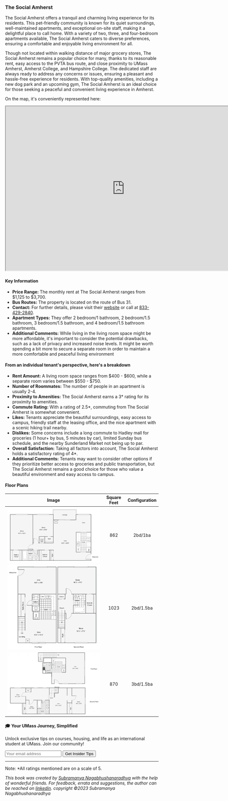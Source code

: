 ### The Social Amherst
The Social Amherst offers a tranquil and charming living experience for its residents. This pet-friendly community is known for its quiet surroundings, well-maintained apartments, and exceptional on-site staff, making it a delightful place to call home. With a variety of two, three, and four-bedroom apartments available, The Social Amherst caters to diverse preferences, ensuring a comfortable and enjoyable living environment for all.

Though not located within walking distance of major grocery stores, The Social Amherst remains a popular choice for many, thanks to its reasonable rent, easy access to the PVTA bus route, and close proximity to UMass Amherst, Amherst College, and Hampshire College. The dedicated staff are always ready to address any concerns or issues, ensuring a pleasant and hassle-free experience for residents. With top-quality amenities, including a new dog park and an upcoming gym, The Social Amherst is an ideal choice for those seeking a peaceful and convenient living experience in Amherst.

On the map, it's conveniently represented here:
<div class="responsive-container">
    <iframe src="https://www.google.com/maps/d/embed?mid=1WGcUcz4J_MJniWcqP_F8GpFdlwRgV78&ehbc=2E312F" width="780" height="540"></iframe>
</div>

#### Key Information
- **Price Range:** The monthly rent at The Social Amherst ranges from $1,125 to $3,700.
- **Bus Routes:** The property is located on the route of Bus 31.
- **Contact:** For further details, please visit their [website](https://www.thesocialamherst.com) or call at [833-429-2840](tel:833-429-2840).
- **Apartment Types:** They offer 2 bedroom/1 bathroom, 2 bedroom/1.5 bathroom, 3 bedroom/1.5 bathroom, and 4 bedroom/1.5 bathroom apartments.
- **Additional Comments:** While living in the living room space might be more affordable, it's important to consider the potential drawbacks, such as a lack of privacy and increased noise levels. It might be worth spending a bit more to secure a separate room in order to maintain a more comfortable and peaceful living environment

#### From an individual tenant's perspective, here's a breakdown
- **Rent Amount:** A living room space ranges from $400 - $600, while a separate room varies between $550 - $750.
- **Number of Roommates:** The number of people in an apartment is usually 2-4.
- **Proximity to Amenities:** The Social Amherst earns a 3* rating for its proximity to amenities.
- **Commute Rating:** With a rating of 2.5*, commuting from The Social Amherst is somewhat convenient.
- **Likes:** Tenants appreciate the beautiful surroundings, easy access to campus, friendly staff at the leasing office, and the nice apartment with a scenic hiking trail nearby.
- **Dislikes:** Some concerns include a long commute to Hadley mall for groceries (1 hour+ by bus, 5 minutes by car), limited Sunday bus schedule, and the nearby Sunderland Market not being up to par.
- **Overall Satisfaction:** Taking all factors into account, The Social Amherst holds a satisfactory rating of 4*.
- **Additional Comments:** Tenants may want to consider other options if they prioritize better access to groceries and public transportation, but The Social Amherst remains a good choice for those who value a beautiful environment and easy access to campus.

#### Floor Plans
| Image | Square Feet | Configuration |
| :---: | :---: | :---: |
| ![Floor Plan 1](/assets/the_social_amherst_floorplan_1.png) | 862 | 2bd/1ba |
| ![Floor Plan 2](/assets/the_social_amherst_floorplan_2.png) | 1023 | 2bd/1.5ba |
| ![Floor Plan 3](/assets/the_social_amherst_floorplan_3.png) | 870 | 3bd/1.5ba |

<div class="new-newsletter">
    <h4>🎓 Your UMass Journey, Simplified</h4>
    <p>Unlock exclusive tips on courses, housing, and life as an international student at UMass. Join our community!</p>
    <form class="newsletter-form">
        <input type="email" name="email" placeholder="Your email address" required>
        <button type="submit" class="newsletter-btn">Get Insider Tips</button>
    </form>
</div>

---
Note: 
*All ratings mentioned are on a scale of 5.

*This book was created by [Subramanya Nagabhushanaradhya](https://subramanya.ai) with the help of wonderful friends. For feedback, errata and suggestions, the author can be reached on [linkedin](https://www.linkedin.com/in/nsubramanya). copyright ©2023 Subramanya Nagabhushanaradhya*